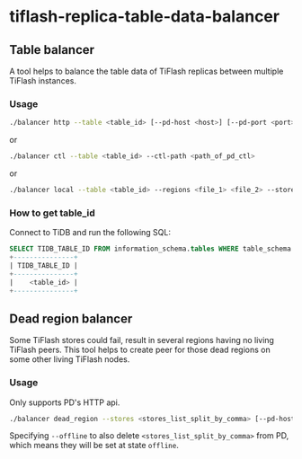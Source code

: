 # tiflash-replica-table-data-balancer

## Table balancer
A tool helps to balance the table data of TiFlash replicas between multiple TiFlash instances.

### Usage

```bash
./balancer http --table <table_id> [--pd-host <host>] [--pd-port <port>] [--ssl-ca <ca>] [--ssl-cert <cert>] [--ssl-key <key>]
```

or

```bash
./balancer ctl --table <table_id> --ctl-path <path_of_pd_ctl>
```

or

```bash
./balancer local --table <table_id> --regions <file_1> <file_2> --stores <store_file>
```


### How to get table_id

Connect to TiDB and run the following SQL:

```sql
SELECT TIDB_TABLE_ID FROM information_schema.tables WHERE table_schema = '<database>' AND table_name = '<table>';
+---------------+
| TIDB_TABLE_ID |
+---------------+
|    <table_id> |
+---------------+
```

## Dead region balancer

Some TiFlash stores could fail, result in several regions having no living TiFlash peers. This tool helps to create peer for those dead regions on some other living TiFlash nodes.

### Usage
Only supports PD's HTTP api.
```bash
./balancer dead_region --stores <stores_list_split_by_comma> [--pd-host <host>] [--pd-port <port>] [--ssl-ca <ca>] [--ssl-cert <cert>] [--ssl-key <key>]
```

Specifying `--offline` to also delete `<stores_list_split_by_comma>` from PD, which means they will be set at state `offline`.